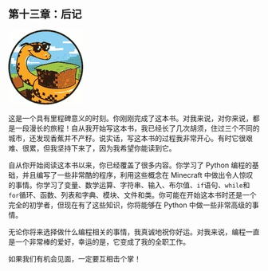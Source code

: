 ## 第十三章：后记

![image](img/common01.jpg)

这是一个具有里程碑意义的时刻。你刚刚完成了这本书。对我来说，对你来说，都是一段漫长的旅程！自从我开始写这本书，我已经长了几次胡须，住过三个不同的城市，还发现香蕉并不产籽。说实话，写这本书的过程我非常开心。有时它很艰难、很累，但我坚持下来了，因为我希望你能读到它。

自从你开始阅读这本书以来，你已经覆盖了很多内容。你学习了 Python 编程的基础，并且编写了一些非常酷的程序，利用这些概念在 Minecraft 中做出令人惊叹的事情。你学习了变量、数学运算、字符串、输入、布尔值、`if`语句、`while`和`for`循环、函数、列表和字典、模块、文件和类。你可能在开始这本书时还是一个完全的初学者，但现在有了这些知识，你将能够在 Python 中做一些非常高级的事情。

无论你将来选择做什么编程相关的事情，我真诚地祝你好运。对我来说，编程一直是一个非常棒的爱好，幸运的是，它变成了我的全职工作。

如果我们有机会见面，一定要互相击个掌！
